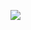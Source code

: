 ![]([https://github.com/scifiHerb/BeatSaverVoting/blob/master/Beat%20Saber%202023_08_12%2010_32_38.png])

